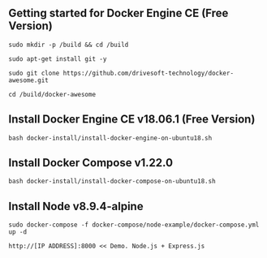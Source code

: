 Getting started for Docker Engine CE (Free Version)
---------------------------------------------------

```
sudo mkdir -p /build && cd /build

sudo apt-get install git -y

sudo git clone https://github.com/drivesoft-technology/docker-awesome.git

cd /build/docker-awesome
```


Install Docker Engine CE v18.06.1 (Free Version)
---------------------------------------------------

```
bash docker-install/install-docker-engine-on-ubuntu18.sh
```


Install Docker Compose v1.22.0
---------------------------------------------------

```
bash docker-install/install-docker-compose-on-ubuntu18.sh
```


Install Node v8.9.4-alpine
---------------------------------------------------

```
sudo docker-compose -f docker-compose/node-example/docker-compose.yml up -d
```

```
http://[IP ADDRESS]:8000 << Demo. Node.js + Express.js
```